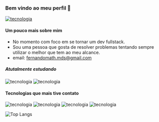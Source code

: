 ### Bem vindo ao meu perfil 👋
[![tecnologia](https://img.shields.io/badge/LinkedIn-0077B5?style=for-the-badge&logo=linkedin&logoColor=white)](https://www.linkedin.com/in/f-matheus/)


#### Um pouco mais sobre mim

- No momento com foco em se tornar um dev fullstack.
- Sou uma pessoa que gosta de resolver problemas tentando sempre utilizar o melhor que tem ao meu alcance.
- email: fernandomath.mds@gmail.com


##### Atutalmente estudando
![tecnologia](https://img.shields.io/badge/React-20232A?style=for-the-badge&logo=react&logoColor=61DAFB)
![tecnologia](https://img.shields.io/badge/Jest-323330?style=for-the-badge&logo=Jest&logoColor=orange)

#### Tecnologias que mais tive contato
![tecnologia](https://img.shields.io/badge/Node.js-43853D?style=for-the-badge&logo=node.js&logoColor=white)
![tecnologia](https://img.shields.io/badge/MySQL-005C84?style=for-the-badge&logo=mysql&logoColor=white)
![tecnologia](https://img.shields.io/badge/Sequelize-52B0E7?style=for-the-badge&logo=Sequelize&logoColor=white)
![tecnologia](https://img.shields.io/badge/Express.js-404D59?style=for-the-badge
)

![Top Langs](https://github-readme-stats.vercel.app/api/top-langs/?username=mathfm&layout=compact)


